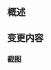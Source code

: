 <!-- for GitHub Copilot review rule -->
<!--
如果需要修正 PR 的标题，请指出
请用簡體中文进行审查
-->
<!-- for GitHub Copilot review rule -->
## 概述

<!-- 如果有关联的 issue，请在下面记载 -->
<!-- close #xxx -->

## 变更内容

<!-- - 这个 PR 做了什么？ -->

### 截图

<!-- 如果可以展示画面，请务必附上截图 -->